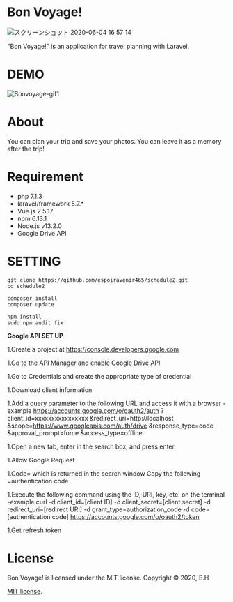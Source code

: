 # Bon Voyage!

![スクリーンショット 2020-06-04 16 57 14](https://user-images.githubusercontent.com/43898499/84912301-95fc4e00-b0b9-11ea-9415-ab7a2eed4339.png)

"Bon Voyage!" is an application for travel planning with Laravel.

# DEMO

![Bonvoyage-gif1](https://user-images.githubusercontent.com/43898499/84913861-4028a580-b0bb-11ea-85db-d6ce9dac69d6.gif)

# About

You can plan your trip and save your photos.
You can leave it as a memory after the trip!

# Requirement

 - php 7.1.3
 - laravel/framework 5.7.*
 - Vue.js 2.5.17
 - npm 6.13.1
 - Node.js v13.2.0
 - Google Drive API

# SETTING

    git clone https://github.com/espoiravenir465/schedule2.git
    cd schedule2

    composer install
    composer update

    npm install
    sudo npm audit fix

**Google API SET UP**

1.Create a project at https://console.developers.google.com

1.Go to the API Manager and enable Google Drive API

1.Go to Credentials and create the appropriate type of credential

1.Download client information

1.Add a query parameter to the following URL and access it with a browser
    -example
    https://accounts.google.com/o/oauth2/auth
    ?client_id=xxxxxxxxxxxxxxxx
    &redirect_uri=http://localhost
    &scope=https://www.googleapis.com/auth/drive
    &response_type=code
    &approval_prompt=force
    &access_type=offline

1.Open a new tab, enter in the search box, and press enter.

1.Allow Google Request

1.Code= which is returned in the search window Copy the following =authentication code

1.Execute the following command using the ID, URI, key, etc. on the terminal
    -example
    curl -d client_id=[client ID] -d client_secret=[client secret] -d redirect_uri=[redirect URI] -d grant_type=authorization_code -d code=[authentication code] https://accounts.google.com/o/oauth2/token

1.Get refresh token

# License
Bon Voyage! is licensed under the MIT license.
Copyright © 2020, E.H

[MIT license](https://en.wikipedia.org/wiki/MIT_License).
